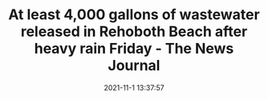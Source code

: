 ---
"title": "At least 4,000 gallons of wastewater released in Rehoboth Beach after heavy rain Friday - The News Journal"
"date": "2021-11-1 13:37:57"
"feed_name": "GOOGLENEWSCONSTRUCTION"
"feed_website": "https://news.google.com/search?q=construction%2Bincident&hl=en-US&gl=US&ceid=US:en"
"feed_rss": "https://news.google.com/rss/search?q=construction%2Bincident&hl=en-US&gl=US&ceid=US:en"
"link": "https://www.delawareonline.com/story/news/local/2021/11/01/wastewater-released-marsh-ground-rehoboth-treatment-facility-after-heavy-rain-construction-friday/6231140001/"
"source": "{'href': 'https://www.delawareonline.com', 'title': 'The News Journal'}"
"file": "_posts/2021-1-1-f5eb5c7f9f268f59fe9304d3b8d863927bed794d.md"
"accident": "1"
"drilling": "0"
"dead": "0"
"injured": "0"
"arrested": "0"
"place": "unknown place"
"where": "unknown site"
"causes": "unknown"
"place_uri": "unknown place"
---
